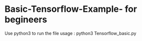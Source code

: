 # Basic-Tensorflow-Example- for begineers 
Use python3 to run the file
usage :
  python3 Tensorflow_basic.py
